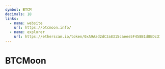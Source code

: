 ```yaml
---
symbol: BTCM
decimals: 18
links:
  - name: website
    url: https://btcmoon.info/
  - name: explorer
    url: https://etherscan.io/token/0xA9Aad2dC3a8315caeee5F458B1d8EDc31D8467BD
---
```


# BTCMoon

